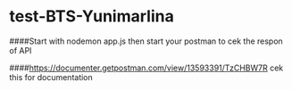 # test-BTS-Yunimarlina
####Start with nodemon app.js then start your postman to cek the respon of API

####https://documenter.getpostman.com/view/13593391/TzCHBW7R cek this for documentation
